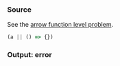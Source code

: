 ### Source
See the [arrow function level problem](../../../../parser/docs/arrow-function-level-problem.md).

```js
(a || () => {})
```

### Output: error
